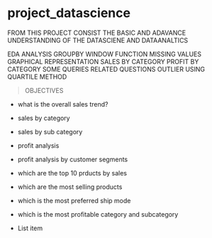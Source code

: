 # project_datascience

FROM THIS PROJECT CONSIST THE BASIC AND ADAVANCE UNDERSTANDING OF THE DATASCIENE AND DATAANALTICS

EDA ANALYSIS
GROUPBY
WINDOW FUNCTION
MISSING VALUES 
GRAPHICAL REPRESENTATION
SALES BY CATEGORY
PROFIT BY CATEGORY
SOME QUERIES RELATED QUESTIONS
OUTLIER USING QUARTILE METHOD

> OBJECTIVES
  

*   what is the overall sales trend?
*   sales by category

*   sales by sub category

*   profit analysis

*   profit analysis by customer segments
*   which are the top 10 prducts by sales


*   which are the most selling products
*   which is the most preferred ship mode




*   which is the most profitable category and subcategory


*   List item





